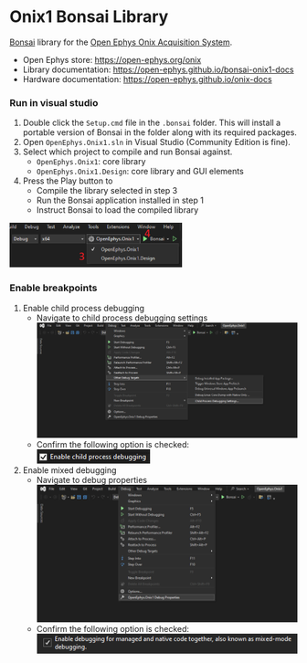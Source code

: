 # Onix1 Bonsai Library
[Bonsai](https://bonsai-rx.org/) library for the [Open Ephys Onix
Acquisition System](https://open-ephys.github.io/onix-docs).

- Open Ephys store: https://open-ephys.org/onix
- Library documentation: https://open-ephys.github.io/bonsai-onix1-docs
- Hardware documentation: https://open-ephys.github.io/onix-docs

### Run in visual studio
1. Double click the `Setup.cmd` file in the `.bonsai` folder. This will install a
   portable version of Bonsai in the folder along with its required packages.
1. Open `OpenEphys.Onix1.sln` in Visual Studio (Community Edition is fine).
1. Select which project to compile and run Bonsai against.
   - `OpenEphys.Onix1`: core library
   - `OpenEphys.Onix1.Design`: core library and GUI elements
1. Press the Play button to
   - Compile the library selected in step 3
   - Run the Bonsai application installed in step 1
   - Instruct Bonsai to load the compiled library

<img alt="Select which library to compile" src="./images/build-and-run.png" width="60%" />

### Enable breakpoints

1. Enable child process debugging
   -  Navigate to child process debugging settings
      ![Navigate to child process menu](./images/enable-child-process-navigation.png)
   -  Confirm the following option is checked: 
      ![Enable child process](./images/enable-child-process-checkbox.png)
1. Enable mixed debugging
   -  Navigate to debug properties
      ![Navigate to debug properties](./images/enable-native-code-debugging-navigation.png)
   -  Confirm the following option is checked: 
      ![Enable native code debugging](./images/enable-native-code-debugging-checkbox.png)